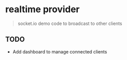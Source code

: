 # realtime provider
> socket.io demo code to broadcast to other clients

## TODO
- Add dashboard to manage connected clients